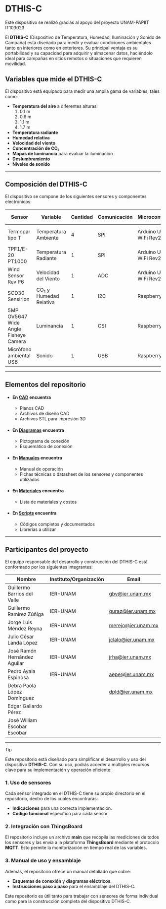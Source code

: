 # DTHIS-C

Este dispositivo se realizó gracias al apoyo del proyecto UNAM-PAPIIT IT103023.



El **DTHIS-C** (Dispositivo de Temperatura, Humedad, Iluminación y Sonido de Campaña) está diseñado para medir y evaluar condiciones ambientales tanto en interiores como en exteriores. Su principal ventaja es su portabilidad y su capacidad para adquirir y almacenar datos, haciéndolo ideal para campañas en sitios remotos o situaciones que requieren movilidad.

## Variables que mide el DTHIS-C

El dispositivo está equipado para medir una amplia gama de variables, tales como:

- **Temperatura del aire** a diferentes alturas:
  1. 0.1 m
  2. 0.6 m
  3. 1.1 m
  4. 1.7 m
- **Temperatura radiante**
- **Humedad relativa**
- **Velocidad del viento**
- **Concentración de CO₂**
- **Mapas de luminancia** para evaluar la iluminación
- **Deslumbramiento**
- **Niveles de sonido**

---

## Composición del DTHIS-C

El dispositivo se compone de los siguientes sensores y componentes electrónicos:

| **Sensor**                                    | **Variable**                       | **Cantidad** | **Comunicación** | **Microcontrolador**     | **Acondicionador de señal**  |
|-----------------------------------------------|------------------------------------|--------------|------------------|--------------------------|------------------------------|
| Termopar tipo T                               | Temperatura Ambiente               | 4            | SPI              | Arduino UNO WiFi Rev2    | PWFusion SEN-30007 MAX31856	 |
| TPF1/E-20 PT1000                              | Temperatura Radiante               | 1            | SPI              | Arduino UNO WiFi Rev2    | Adafruit PT1000 RTD-MAX31865 |
| Wind Sensor Rev P6                            | Velocidad del Viento		     	 | 1            | ADC              | Arduino UNO WiFi Rev2    |				 				 |
| SCD30 Sensirion                               | CO₂ y Humedad Relativa             | 1            | I2C              | Raspberry Pi 4           |				 				 |
| 5MP OV5647 Wide Angle Fisheye Camera          | Luminancia                         | 1            | CSI              | Raspberry Pi 4           |				 				 |
| Micrófono ambiental USB                       | Sonido                             | 1            | USB              | Raspberry Pi 4           |                              |


---


## Elementos del repositorio
 
-  #### En [**CAD**](https://github.com/lata-mas/DTHIS-C_JoseRra/tree/main/CAD) encuentra
	-  Planos CAD
	-  Archivos de diseño CAD
	-  Archivos STL para impresión 3D

 - #### En [**Diagramas**](https://github.com/lata-mas/DTHIS-C_JoseRra/tree/main/Diagramas) encuentra
	- Pictograma de conexión
	- Esquemático de conexión

 - #### En [**Manuales**](https://github.com/lata-mas/DTHIS-C_JoseRra/tree/main/Manuales) encuentra
	-  Manual de operación
   	-  Fichas técnicas o datasheet de los sensores y componentes utilizados

 -  #### En [**Materiales**](https://github.com/lata-mas/DTHIS-C_JoseRra/tree/main/Materiales) encuentra
	-  Lista de materiales y costos

 -  #### En [**Scripts**](https://github.com/lata-mas/DTHIS-C_JoseRra/tree/main/Scripts) encuentra
	- Códigos completos y documentados
	- Librerías a utilizar


---


## Participantes del proyecto

El equipo responsable del desarrollo y construcción del DTHIS-C está conformado por los siguientes integrantes:

| **Nombre**                   | **Instituto/Organización** | **Email**             |
|------------------------------|----------------------------|-----------------------|
| Guillermo Barrios del Valle  | IER-UNAM                   | gbv@ier.unam.mx       |
| Guillermo Ramírez Zúñiga     | IER-UNAM                   | guraz@ier.unam.mx     |
| Jorge Luis Méndez Reyna      | IER-UNAM                   | merejo@ier.unam.mx    |
| Julio César Landa López      | IER-UNAM                   | jclalo@ier.unam.mx    |
| José Ramón Hernández Aguilar | IER-UNAM                   | jrha@ier.unam.mx      |
| Pedro Ayala Espinosa	       | IER-UNAM                   | aepe@ier.unam.mx      |
| Debra Paola López Domínguez  |                            | dpld@ier.unam.mx      |
| Edgar Gallardo Pérez         |                            |                       |
| José William Escobar Escobar |                            |                       |

---

> [!Tip]
> Este repositorio está diseñado para simplificar el desarrollo y uso del dispositivo **DTHIS-C**. Con su uso, podrás acceder a múltiples recursos clave para su implementación y operación eficiente:

### 1. Uso de sensores
Cada sensor integrado en el DTHIS-C tiene su propio directorio en el repositorio, dentro de los cuales encontrarás:
- **Indicaciones** para una correcta implementación.
- **Código funcional** específico para cada sensor.

### 2. Integración con ThingsBoard
El repositorio incluye un archivo **main** que recopila las mediciones de todos los sensores y las envía a la plataforma **ThingsBoard** mediante el protocolo **MQTT**. Esto permite la monitorización en tiempo real de las variables.

### 3. Manual de uso y ensamblaje
Además, el repositorio ofrece un manual detallado que cubre:
- **Esquemas de conexión** y **diagramas eléctricos**.
- **Instrucciones paso a paso** para el ensamblaje del DTHIS-C.
 
Este repositorio es útil tanto para trabajar con sensores de forma individual como para la construcción completa del dispositivo DTHIS-C.
